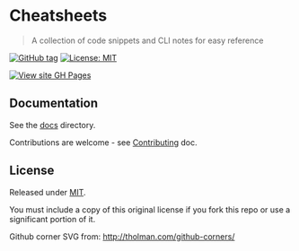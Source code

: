 # Cheatsheets
> A collection of code snippets and CLI notes for easy reference

[![GitHub tag](https://img.shields.io/github/tag/MichaelCurrin/dev-cheatsheets)](https://github.com/MichaelCurrin/dev-cheatsheets/tags/)
[![License: MIT](https://img.shields.io/badge/License-MIT-blue)](#license)

[![View site GH Pages](https://img.shields.io/badge/View_site-GH_Pages-green?style=for-the-badge)](https://MichaelCurrin.github.io/dev-cheatsheets/)


## Documentation

See the [docs](/docs/) directory.

Contributions are welcome - see [Contributing](/CONTRIBUTING.md) doc.


## License

Released under [MIT](/LICENSE).

You must include a copy of this original license if you fork this repo or use a significant portion of it.

Github corner SVG from: http://tholman.com/github-corners/

